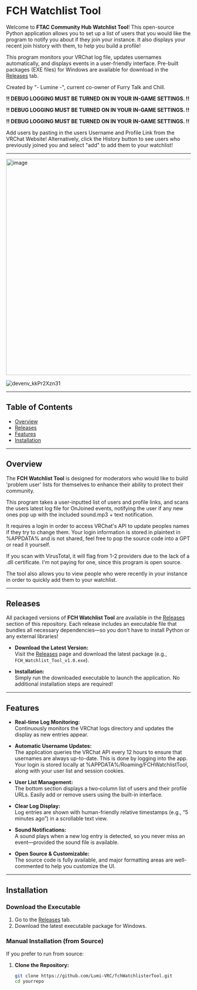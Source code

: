 # FCH Watchlist Tool

Welcome to **FTAC Community Hub Watchlist Tool**! This open-source Python application allows you to set up a list of users that you would like the program to notify you about if they join your instance. It also displays your recent join history with them, to help you build a profile!

This program monitors your VRChat log file, updates usernames automatically, and displays events in a user-friendly interface. Pre-built packages (EXE files) for Windows are available for download in the [Releases](https://github.com/Lumi-VRC/fchWatchlisterTool/releases) tab.

Created by "- Lumine -", current co-owner of Furry Talk and Chill.

**!! DEBUG LOGGING MUST BE TURNED ON IN YOUR IN-GAME SETTINGS. !!**

**!! DEBUG LOGGING MUST BE TURNED ON IN YOUR IN-GAME SETTINGS. !!**

**!! DEBUG LOGGING MUST BE TURNED ON IN YOUR IN-GAME SETTINGS. !!**


  Add users by pasting in the users Username and Profile Link from the VRChat Website!
  Alternatively, click the History button to see users who previously joined you and select "add" to add them to your watchlist!


---
<img width="590" alt="image" src="https://github.com/user-attachments/assets/b371c287-9b1e-4b82-a92c-5196d673c509" />


![devenv_kkPr2Xzn31](https://github.com/user-attachments/assets/b73461f5-03ab-4207-a30c-220f0ba4d426)


---
## Table of Contents

- [Overview](#overview)
- [Releases](#releases)
- [Features](#features)
- [Installation](#installation)

---

## Overview

The **FCH Watchlist Tool** is designed for moderators who would like to build 'problem user' lists for themselves to enhance their ability to protect their community.

This program takes a user-inputted list of users and profile links, and scans the users latest log file for OnJoined events, notifying the user if any new ones pop up with the included sound.mp3 + text notification.

It requires a login in order to access VRChat's API to update peoples names if they try to change them. Your login information is stored in plaintext in %APPDATA% and is not shared, feel free to pop the source code into a GPT or read it yourself.

If you scan with VirusTotal, it will flag from 1-2 providers due to the lack of a .dll certificate. I'm not paying for one, since this program is open source.

The tool also allows you to view people who were recently in your instance in order to quickly add them to your watchlist.

---

## Releases

All packaged versions of **FCH Watchlist Tool** are available in the [Releases](https://github.com/Lumi-VRC/fchWatchlisterTool/releases) section of this repository. Each release includes an executable file that bundles all necessary dependencies—so you don't have to install Python or any external libraries!

- **Download the Latest Version:**  
  Visit the [Releases](https://github.com/Lumi-VRC/fchWatchlisterTool/releases) page and download the latest package (e.g., `FCH_Watchlist_Tool_v1.0.exe`).

- **Installation:**  
  Simply run the downloaded executable to launch the application. No additional installation steps are required!
---

## Features

- **Real-time Log Monitoring:**  
  Continuously monitors the VRChat logs directory and updates the display as new entries appear.

- **Automatic Username Updates:**  
  The application queries the VRChat API every 12 hours to ensure that usernames are always up-to-date.
  This is done by logging into the app. Your login is stored locally at %APPDATA%/Roaming/FCHWatchlistTool, along with your user list and session cookies.

- **User List Management:**  
  The bottom section displays a two‑column list of users and their profile URLs. Easily add or remove users using the built-in interface.

- **Clear Log Display:**  
  Log entries are shown with human-friendly relative timestamps (e.g., “5 minutes ago”) in a scrollable text view.

- **Sound Notifications:**  
  A sound plays when a new log entry is detected, so you never miss an event—provided the sound file is available.

- **Open Source & Customizable:**  
  The source code is fully available, and major formatting areas are well-commented to help you customize the UI.

---

## Installation

### Download the Executable

1. Go to the [Releases](https://github.com/Lumi-VRC/fchWatchlisterTool/releases) tab.
2. Download the latest executable package for Windows.

### Manual Installation (from Source)

If you prefer to run from source:

1. **Clone the Repository:**

   ```bash
   git clone https://github.com/Lumi-VRC/fchWatchlisterTool.git
   cd yourrepo

